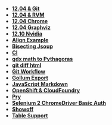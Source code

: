 <div class="markdown-body">
  <ul>
    <li>
      <strong><a href="https://github.com/bootstraponline/meta/wiki/12.04-&amp;-Git">12.04 &amp; Git</a></strong>
    </li>
    <li>
      <strong><a href="https://github.com/bootstraponline/meta/wiki/12.04-&amp;-RVM">12.04 &amp; RVM</a></strong>
    </li>
    <li>
      <strong><a href="https://github.com/bootstraponline/meta/wiki/12.04-Chrome">12.04 Chrome</a></strong>
    </li>
    <li>
      <strong><a href="https://github.com/bootstraponline/meta/wiki/12.04-Graphviz">12.04 Graphviz</a></strong>
    </li>
    <li>
      <strong><a href="https://github.com/bootstraponline/meta/wiki/12.10-Nvidia">12.10 Nvidia</a></strong>
    </li>
    <li>
      <strong><a href="https://github.com/bootstraponline/meta/wiki/Align-Example">Align Example</a></strong>
    </li>
    <li>
      <strong><a href="https://github.com/bootstraponline/meta/wiki/Bisecting-Jsoup">Bisecting Jsoup</a></strong>
    </li>
    <li>
      <strong><a href="https://github.com/bootstraponline/meta/wiki/CI">CI</a></strong>
    </li>
    <li>
      <strong><a href="https://github.com/bootstraponline/meta/wiki/gdx-math-to-Pythagoras">gdx math to Pythagoras</a></strong>
    </li>
    <li>
      <strong><a href="https://github.com/bootstraponline/meta/wiki/git-diff-html">git diff html</a></strong>
    </li>
    <li>
      <strong><a href="https://github.com/bootstraponline/meta/wiki/Git-Workflow">Git Workflow</a></strong>
    </li>
    <li>
      <strong><a href="https://github.com/bootstraponline/meta/wiki/Gollum-Export">Gollum Export</a></strong>
    </li>
    <li>
      <strong><a href="https://github.com/bootstraponline/meta/wiki/JavaScript-Markdown">JavaScript Markdown</a></strong>
    </li>
    <li>
      <strong><a href="https://github.com/bootstraponline/meta/wiki/OpenShift-&amp;-CloudFoundry">OpenShift &amp; CloudFoundry</a></strong>
    </li>
    <li>
      <strong><a href="https://github.com/bootstraponline/meta/wiki/Pry">Pry</a></strong>
    </li>
    <li>
      <strong><a href="https://github.com/bootstraponline/meta/wiki/Selenium-2-ChromeDriver-Basic-Auth">Selenium 2 ChromeDriver Basic Auth</a></strong>
    </li>
    <li>
      <strong><a href="https://github.com/bootstraponline/meta/wiki/Showoff">Showoff</a></strong>
    </li>
    <li>
      <strong><a href="https://github.com/bootstraponline/meta/wiki/Table-Support">Table Support</a></strong>
    </li>
  </ul>
  </div>
